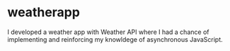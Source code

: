 # weatherapp

I developed a weather app with Weather API where I had a chance of implementing and reinforcing my knowldege of asynchronous JavaScript.
